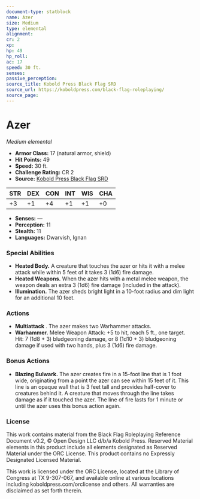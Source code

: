 ```yaml
---
document-type: statblock
name: Azer
size: Medium
type: elemental
alignment: 
cr: 2
xp: 
hp: 49
hp_roll: 
ac: 17
speed: 30 ft.
senses: 
passive_perception: 
source_title: Kobold Press Black Flag SRD
source_url: https://koboldpress.com/black-flag-roleplaying/
source_page: 
---
```


# Azer

*Medium elemental*

- **Armor Class:** 17 (natural armor, shield)
- **Hit Points:** 49
- **Speed:** 30 ft.
- **Challenge Rating:** CR 2
- **Source:** [Kobold Press Black Flag SRD](https://koboldpress.com/black-flag-roleplaying/)

| STR | DEX | CON | INT | WIS | CHA |
| --- | --- | --- | --- | --- | --- |
| +3 | +1 | +4 | +1 | +1 | +0 |

- **Senses:** —
- **Perception:** 11
- **Stealth:** 11
- **Languages:** Dwarvish, Ignan

### Special Abilities

- **Heated Body.** A creature that touches the azer or hits it with a melee attack while within 5 feet of it takes 3 (1d6) fire damage.
- **Heated Weapons.** When the azer hits with a metal melee weapon, the weapon deals an extra 3 (1d6) fire damage (included in the attack).
- **Illumination.** The azer sheds bright light in a 10-foot radius and dim light for an additional 10 feet.

### Actions

- **Multiattack** . The azer makes two Warhammer attacks.
- **Warhammer.** Melee Weapon Attack: +5 to hit, reach 5 ft., one target. Hit: 7 (1d8 + 3) bludgeoning damage, or 8 (1d10 + 3) bludgeoning damage if used with two hands, plus 3 (1d6) fire damage.

### Bonus Actions

- **Blazing Bulwark.** The azer creates fire in a 15-foot line that is 1 foot wide, originating from a point the azer can see within 15 feet of it. This line is an opaque wall that is 3 feet tall and provides half-cover to creatures behind it. A creature that moves through the line takes damage as if it touched the azer. The line of fire lasts for 1 minute or until the azer uses this bonus action again.

### License

This work contains material from the Black Flag Roleplaying Reference Document v0.2, © Open Design LLC d/b/a Kobold Press. Reserved Material elements in this product include all elements designated as Reserved Material under the ORC License. This product contains no Expressly Designated Licensed Material.

This work is licensed under the ORC License, located at the Library of Congress at TX 9-307-067, and available online at various locations including koboldpress.com/orclicense and others. All warranties are disclaimed as set forth therein.
